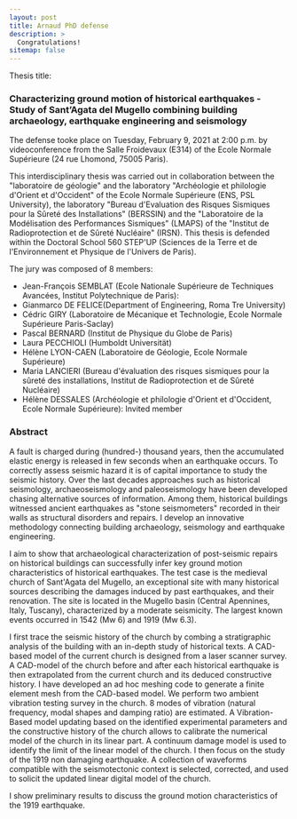 ```yaml
---
layout: post
title: Arnaud PhD defense
description: >
  Congratulations!
sitemap: false
---
```

Thesis title: 
### Characterizing ground motion of historical earthquakes - Study of Sant’Agata del Mugello combining building archaeology, earthquake engineering and seismology


The defense tooke place on Tuesday, February 9, 2021 at 2:00  p.m. by videoconference from the Salle Froidevaux (E314) of the Ecole Normale Supérieure (24 rue Lhomond, 75005 Paris). 


This interdisciplinary thesis was carried out in collaboration between the "laboratoire de géologie" and the laboratory "Archéologie et philologie d'Orient et d'Occident" of the Ecole Normale Supérieure  (ENS, PSL University), the laboratory "Bureau d'Evaluation des Risques Sismiques pour la Sûreté des Installations" (BERSSIN) and the "Laboratoire de la Modélisation des Performances Sismiques" (LMAPS) of 
the "Institut de Radioprotection et de Sûreté Nucléaire" (IRSN). This  thesis is defended within the Doctoral School 560 STEP'UP (Sciences de la Terre et de l'Environnement et Physique de l'Univers de Paris).

 The jury was composed of 8 members:


- Jean-François SEMBLAT	 (Ecole Nationale Supérieure de Techniques Avancées, Institut Polytechnique de Paris): 
- Gianmarco DE FELICE(Department of Engineering, Roma Tre University)
- Cédric GIRY (Laboratoire de Mécanique et Technologie, Ecole Normale Supérieure Paris-Saclay)
- Pascal BERNARD (Institut de Physique du Globe de Paris)
- Laura PECCHIOLI (Humboldt Universität)
- Hélène LYON-CAEN (Laboratoire de Géologie, Ecole Normale Supérieure)
- Maria LANCIERI (Bureau d'évaluation des risques sismiques pour la sûreté des installations, Institut de Radioprotection et de Sûreté Nucléaire)
-  Hélène DESSALES  (Archéologie et philologie d'Orient et d'Occident, Ecole Normale Supérieure): Invited member


### Abstract 
 
A fault is charged during (hundred-) thousand years, then the accumulated elastic energy is released in few seconds when an earthquake occurs. To correctly assess seismic hazard it is of capital importance to study the seismic history. Over the last decades approaches such as historical seismology, archaeoseismology and paleoseismology have been developed chasing alternative sources of information. Among them, historical buildings witnessed ancient earthquakes as "stone seismometers" recorded in their walls as structural disorders and repairs. I develop an innovative methodology connecting building archaeology, seismology and earthquake engineering. 

I aim to show that archaeological characterization of post-seismic repairs on historical buildings can successfully infer key ground motion characteristics of historical earthquakes. The test case is the medieval church of Sant'Agata del Mugello, an exceptional site with many historical sources describing the damages induced by past earthquakes, and their renovation. The site is located in the Mugello basin (Central Apennines, Italy, Tuscany), characterized by a moderate seismicity. The largest known events occurred in 1542 (Mw 6) and 1919 (Mw 6.3).
 
I first trace the seismic history of the church by combing a stratigraphic analysis of the building with an in-depth study of historical texts. A CAD-based model of the current church is designed from a laser scanner survey. A CAD-model of the church before and after each historical earthquake is then extrapolated from the current church and its deduced constructive history. I have developed an ad hoc meshing code to generate a finite element mesh from the CAD-based model. We perform two ambient vibration testing survey in the church. 8 modes of vibration (natural frequency, modal shapes and damping ratio) are estimated. A Vibration-Based model updating based on the identified experimental parameters and the constructive history of the church allows to calibrate the numerical model of the church in its linear part. A continuum damage model is used to identify the limit of the linear model of the church. I then focus on the study of the 1919 non damaging earthquake. A collection of waveforms compatible with the seismotectonic context is selected, corrected, and used to solicit the updated linear digital model of the church.

I show preliminary results to discuss the ground motion characteristics of the 1919 earthquake.

